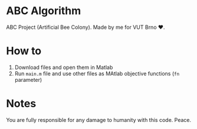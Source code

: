# ABC Algorithm
ABC Project (Artificial Bee Colony). Made by me for VUT Brno ❤️.

# How to
1. Download files and open them in Matlab
2. Run `main.m` file and use other files as MAtlab objective functions (`fn` parameter)

# Notes
You are fully responsible for any damage to humanity with this code. Peace.

